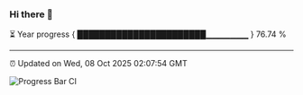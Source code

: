 ### Hi there 👋

⏳ Year progress { ███████████████████████▁▁▁▁▁▁▁ } 76.74 %

---

⏰ Updated on Wed, 08 Oct 2025 02:07:54 GMT

![Progress Bar CI](https://github.com/IshwaranRudhara/GIT-ACTION/workflows/Progress%20Bar%20CI/badge.svg)
